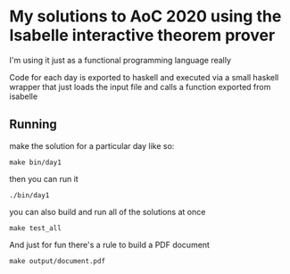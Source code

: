 # My solutions to AoC 2020 using the Isabelle interactive theorem prover

I'm using it just as a functional programming language really

Code for each day is exported to haskell and executed via a small haskell wrapper that just loads the input file and calls a function exported from isabelle

## Running

make the solution for a particular day like so:

    make bin/day1

then you can run it

    ./bin/day1

you can also build and run all of the solutions at once

    make test_all

And just for fun there's a rule to build a PDF document

    make output/document.pdf
